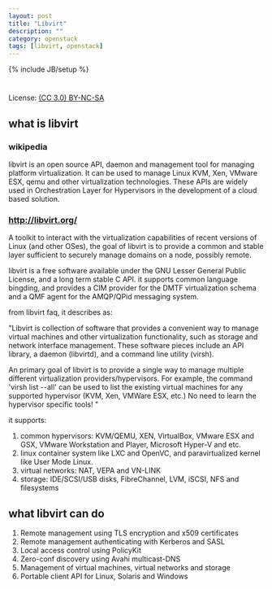 ```yaml
---
layout: post
title: "Libvirt"
description: ""
category: openstack
tags: [libvirt, openstack]
---
```

{% include JB/setup %}
#
License: [(CC 3.0) BY-NC-SA](http://creativecommons.org/licenses/by-nc-sa/3.0/)

## what is libvirt
### wikipedia
  libvirt is an open source API, daemon and management tool for managing platform virtualization. It can be used to manage Linux KVM, Xen, VMware ESX, qemu and other virtualization technologies. These APIs are widely used in Orchestration Layer for Hypervisors in the development of a cloud based solution.
### http://libvirt.org/
  A toolkit to interact with the virtualization capabilities of recent versions of Linux (and other OSes), the goal of libvirt is to provide a common and stable layer sufficient to securely manage domains on a node, possibly remote.

  libvirt is a free software available under the GNU Lesser General Public License, and a long term stable C API. it supports common language bingding, and provides a CIM provider for the DMTF virtualization schema and a QMF agent for the AMQP/QPid messaging system.

  from libvirt faq, it describes as:

  "Libvirt is collection of software that provides a convenient way to manage virtual machines and other virtualization functionality, such as storage and network interface management. These software pieces include an API library, a daemon (libvirtd), and a command line utility (virsh).

An primary goal of libvirt is to provide a single way to manage multiple different virtualization providers/hypervisors. For example, the command 'virsh list --all' can be used to list the existing virtual machines for any supported hypervisor (KVM, Xen, VMWare ESX, etc.) No need to learn the hypervisor specific tools! "

  it supports:
1. common hypervisors: KVM/QEMU, XEN, VirtualBox, VMware ESX and GSX, VMware Workstation and Player, Microsoft Hyper-V and etc.
2. linux container system like LXC and OpenVC, and paravirtualized kernel like User Mode Linux.
3. virtual networks: NAT, VEPA and VN-LINK
4. storage: IDE/SCSI/USB disks, FibreChannel, LVM, iSCSI, NFS and filesystems

## what libvirt can do
1. Remote management using TLS encryption and x509 certificates
2. Remote management authenticating with Kerberos and SASL
3. Local access control using PolicyKit
4. Zero-conf discovery using Avahi multicast-DNS
5. Management of virtual machines, virtual networks and storage
6. Portable client API for Linux, Solaris and Windows
